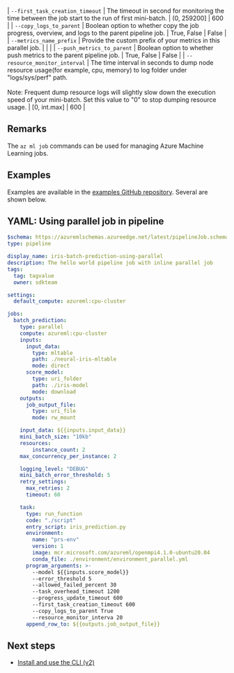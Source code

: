 | `--first_task_creation_timeout`  | The timeout in second for monitoring the time between the job start to the run of first mini-batch. | (0, 259200] | 600 |
| `--copy_logs_to_parent`  | Boolean option to whether copy the job progress, overview, and logs to the parent pipeline job. | True, False | False |
| `--metrics_name_prefix`  | Provide the custom prefix of your metrics in this parallel job. |  |  |
| `--push_metrics_to_parent`  | Boolean option to whether push metrics to the parent pipeline job. | True, False | False |
| `--resource_monitor_interval`  | The time interval in seconds to dump node resource usage(for example, cpu, memory) to log folder under "logs/sys/perf" path. <br><br> Note: Frequent dump resource logs will slightly slow down the execution speed of your mini-batch. Set this value to "0" to stop dumping resource usage. | [0, int.max] | 600 |

## Remarks

The `az ml job` commands can be used for managing Azure Machine Learning jobs.

## Examples

Examples are available in the [examples GitHub repository](https://github.com/Azure/azureml-examples/tree/main/cli/jobs). Several are shown below.

## YAML: Using parallel job in pipeline

```yaml
$schema: https://azuremlschemas.azureedge.net/latest/pipelineJob.schema.json
type: pipeline

display_name: iris-batch-prediction-using-parallel
description: The hello world pipeline job with inline parallel job
tags:
  tag: tagvalue
  owner: sdkteam

settings:
  default_compute: azureml:cpu-cluster

jobs:
  batch_prediction:
    type: parallel
    compute: azureml:cpu-cluster
    inputs:
      input_data: 
        type: mltable
        path: ./neural-iris-mltable
        mode: direct
      score_model: 
        type: uri_folder
        path: ./iris-model
        mode: download
    outputs:
      job_output_file:
        type: uri_file
        mode: rw_mount

    input_data: ${{inputs.input_data}}
    mini_batch_size: "10kb"
    resources:
        instance_count: 2
    max_concurrency_per_instance: 2

    logging_level: "DEBUG"
    mini_batch_error_threshold: 5
    retry_settings:
      max_retries: 2
      timeout: 60

    task:
      type: run_function
      code: "./script"
      entry_script: iris_prediction.py
      environment:
        name: "prs-env"
        version: 1
        image: mcr.microsoft.com/azureml/openmpi4.1.0-ubuntu20.04
        conda_file: ./environment/environment_parallel.yml
      program_arguments: >-
        --model ${{inputs.score_model}}
        --error_threshold 5
        --allowed_failed_percent 30
        --task_overhead_timeout 1200
        --progress_update_timeout 600
        --first_task_creation_timeout 600
        --copy_logs_to_parent True
        --resource_monitor_interva 20
      append_row_to: ${{outputs.job_output_file}}

```

## Next steps

- [Install and use the CLI (v2)](how-to-configure-cli.md)
